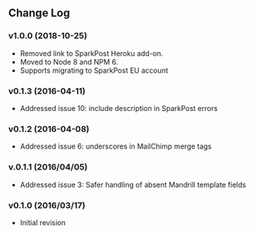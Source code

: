 ## Change Log

### v1.0.0 (2018-10-25)
- Removed link to SparkPost Heroku add-on.
- Moved to Node 8 and NPM 6.
- Supports migrating to SparkPost EU account

### v0.1.3 (2016-04-11)
 - Addressed issue 10: include description in SparkPost errors

### v0.1.2 (2016-04-08)
 - Addressed issue 6: underscores in MailChimp merge tags

### v.0.1.1 (2016/04/05)
 - Addressed issue 3: Safer handling of absent Mandrill template fields

### v0.1.0 (2016/03/17)

 - Initial revision
